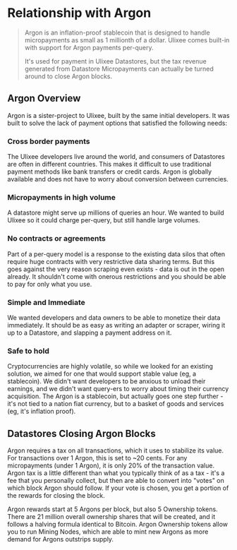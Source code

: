 # Relationship with Argon

> Argon is an inflation-proof stablecoin that is designed to handle micropayments as small as 1 millionth of a dollar. Ulixee comes built-in with support for Argon payments per-query.
> 
> It's used for payment in Ulixee Datastores, but the tax revenue generated from Datastore Micropayments can actually be turned around to close Argon blocks.

## Argon Overview

Argon is a sister-project to Ulixee, built by the same initial developers. It was built to solve the lack of payment options that satisfied the following needs:

### Cross border payments

The Ulixee developers live around the world, and consumers of Datastores are often in different countries. This makes it difficult to use traditional payment methods like bank transfers or credit cards. Argon is globally available and does not have to worry about conversion between currencies.

### Micropayments in high volume

A datastore might serve up millions of queries an hour. We wanted to build Ulixee so it could charge per-query, but still handle large volumes.  

### No contracts or agreements

Part of a per-query model is a response to the existing data silos that often require huge contracts with very restrictive data sharing terms. But this goes against the very reason scraping even exists - data is out in the open already. It shouldn't come with onerous restrictions and you should be able to pay for only what you use.

### Simple and Immediate

We wanted developers and data owners to be able to monetize their data immediately. It should be as easy as writing an adapter or scraper, wiring it up to a Datastore, and slapping a payment address on it.

### Safe to hold

Cryptocurrencies are highly volatile, so while we looked for an existing solution, we aimed for one that would support stable value (eg, a stablecoin). We didn't want developers to be anxious to unload their earnings, and we didn't want query-ers to worry about timing their currency acquisition. The Argon is a stablecoin, but actually goes one step further - it's not tied to a nation fiat currency, but to a basket of goods and services (eg, it's inflation proof).

## Datastores Closing Argon Blocks

Argon requires a tax on all transactions, which it uses to stabilize its value. For transactions over 1 Argon, this is set to ~20 cents. For any micropayments (under 1 Argon), it is only 20% of the transaction value. Argon tax is a little different than what you typically think of as a tax - it's a fee that you personally collect, but then are able to convert into "votes" on which block Argon should follow. If your vote is chosen, you get a portion of the rewards for closing the block.

Argon rewards start at 5 Argons per block, but also 5 Ownership tokens. There are 21 million overall ownership shares that will be created, and it follows a halving formula identical to Bitcoin. Argon Ownership tokens allow you to run Mining Nodes, which are able to mint new Argons as more demand for Argons outstrips supply.
